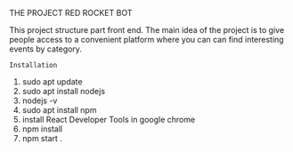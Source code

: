 THE PROJECT RED ROCKET BOT

This project structure part front end. The main idea of the project is to give people access to a convenient platform 
where you can can find interesting events by category.

    Installation

1. sudo apt update
2. sudo apt install nodejs
3. nodejs -v
4. sudo apt install npm
5. install React Developer Tools in google chrome
6. npm install
7. npm start .
